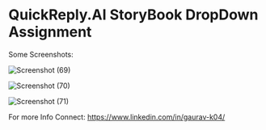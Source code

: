 # QuickReply.AI StoryBook DropDown Assignment 

Some Screenshots: 

![Screenshot (69)](https://github.com/user-attachments/assets/2162aadc-44df-43ac-8da5-b122a0fbadef)

![Screenshot (70)](https://github.com/user-attachments/assets/ca5f72fa-3847-4f34-8209-9489ea1b951f)

![Screenshot (71)](https://github.com/user-attachments/assets/aec077ee-e9b7-4177-9205-fdddec1ab234)


For more Info Connect: https://www.linkedin.com/in/gaurav-k04/
